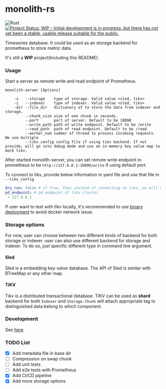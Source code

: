 # monolith-rs
![Rust](https://github.com/TommyCpp/monolith/workflows/Rust/badge.svg)
[![Project Status: WIP – Initial development is in progress, but there has not yet been a stable, usable release suitable for the public.](https://www.repostatus.org/badges/latest/wip.svg)](https://www.repostatus.org/#wip)


Timeseries database. It could be used as an storage backend for prometheus to store metric data. 

It's still a **WIP** project(Including this README).

### Usage
Start a server as remote write and read endpoint of Prometheus.
```shell script
monolith-server [Options]
    
    -s   --storage    type of storage. Valid value <sled, tikv>
    -i   --indexer    type of indexer. Valid value <sled, tikv>
    -dir --file_dir   dictionary of to store the data from indexer and storage.
         --chunk_size size of one chunk in seconds.
         --port       port of server. Default to be 10090
         --write_path path of write endpoint. Default to be /write
         --read_path  path of read endpoint. Default to be /read
         --worker_num number of thread to process incoming requests. We use multiple 
         --tikv_config config file if using tikv backend. If not provide, will go into debug mode and use an in-memory key value map to mock tikv.
```

After started monolith-server, you can set remote write endpoint in prometheus to be `http://127.0.0.1:10090/write` if using default port.

To connect to tikv, provide below information in yaml file and use that file in `--tikv_config`

```yaml
dry_run: false # if true, then instead of connecting to tikv, we will use an in-memory key value map to mock tikv. Default to be true
pd_endpoint: # pd endpoint of tikv cluster. 
 - 127.0.0.1 
```

If user want to test with tikv locally, it's recommended to use [binary deployment](https://tikv.org/docs/3.0/tasks/deploy/binary/) to avoid docker network issue.

### Storage options
For now, user can choose between two different kinds of backend for both storage or indexer. user can also use different backend for storage and indexer. To do so, just specific different type in command line argument.

#### Sled
Sled is a embedding key-value database. The API of Sled is similar with BTreeMap or any other map. 

#### TiKV
Tikv is a distributed transactional database. TiKV can be used as **shard** backend for both `Indexer` and `Storage`. `Chunk` will attach appropriate tag to distinguished data belong to which component. 

### Development
See [here](https://github.com/TommyCpp/monolith/tree/master/doc/development.md)

### TODO List
- [x] Add metadata file in base dir
- [ ] Compression on swap chunk
- [ ] Add unit tests
- [ ] Add e2e tests with Prometheus
- [x] Add CI/CD pipeline
- [x] Add more storage options
